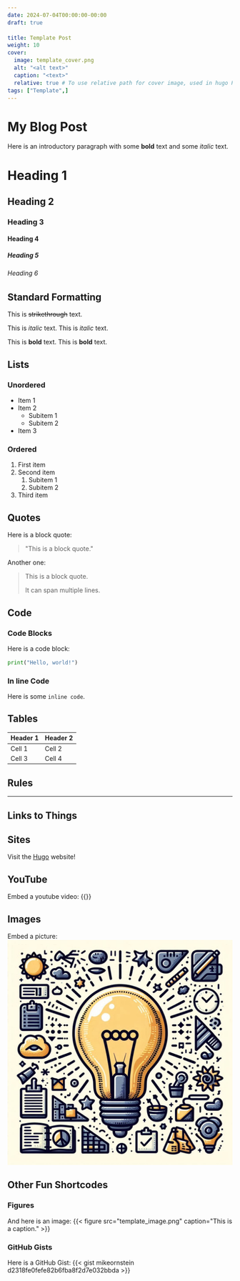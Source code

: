 ```yaml
---
date: 2024-07-04T00:00:00-00:00
draft: true

title: Template Post
weight: 10
cover:
  image: template_cover.png
  alt: "<alt text>"
  caption: "<text>"
  relative: true # To use relative path for cover image, used in hugo Page-bundles
tags: ["Template",]
---
```

# My Blog Post

Here is an introductory paragraph with some **bold** text and some *italic* text.

# Heading 1
## Heading 2
### Heading 3
#### Heading 4
##### Heading 5
###### Heading 6

## Standard Formatting
This is ~~strikethrough~~ text.

This is *italic* text.
This is _italic_ text.

This is **bold** text.
This is __bold__ text.

## Lists
### Unordered
- Item 1
- Item 2
  - Subitem 1
  - Subitem 2
- Item 3

### Ordered
1. First item
2. Second item
   1. Subitem 1
   2. Subitem 2
3. Third item

## Quotes

Here is a block quote:
> "This is a block quote."

Another one:
> This is a block quote.
> 
> It can span multiple lines.

## Code
### Code Blocks

Here is a code block:
```python
print("Hello, world!")
```

### In line Code
Here is some `inline code`.

## Tables

| Header 1 | Header 2 |
| -------- | -------- |
| Cell 1   | Cell 2   |
| Cell 3   | Cell 4   |

## Rules

---


## Links to Things

## Sites
Visit the [Hugo](https://gohugo.io) website!

## YouTube
Embed a youtube video:
{{<youtube c5VGu9iypuc>}}

## Images
Embed a picture:
![Description of the image](template_image.png)

## Other Fun Shortcodes
### Figures
And here is an image:
{{< figure src="template_image.png" caption="This is a caption." >}}

### GitHub Gists
Here is a GitHub Gist:
{{< gist mikeornstein d2318fe0fefe82b6fba8f2d7e032bbda >}}

